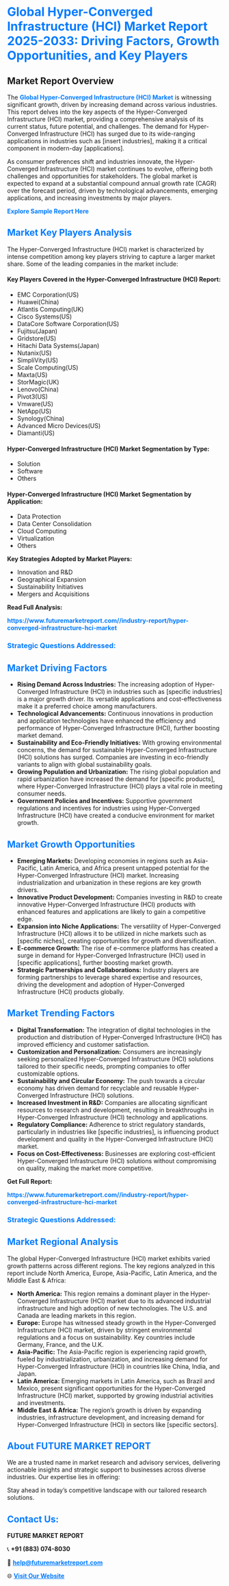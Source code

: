 <h1 style="color: #007BFF;">Global Hyper-Converged Infrastructure (HCI) Market Report 2025-2033: Driving Factors, Growth Opportunities, and Key Players</h1>

<section id="overview">
<h2>Market Report Overview</h2>
<p>The <a href="https://www.futuremarketreport.com//industry-report/hyper-converged-infrastructure-hci-market" style="color: #007BFF; text-decoration: none;"><strong>Global Hyper-Converged Infrastructure (HCI) Market</strong></a> is witnessing significant growth, driven by increasing demand across various industries. This report delves into the key aspects of the Hyper-Converged Infrastructure (HCI) market, providing a comprehensive analysis of its current status, future potential, and challenges. The demand for Hyper-Converged Infrastructure (HCI) has surged due to its wide-ranging applications in industries such as [insert industries], making it a critical component in modern-day [applications].</p>
<p>As consumer preferences shift and industries innovate, the Hyper-Converged Infrastructure (HCI) market continues to evolve, offering both challenges and opportunities for stakeholders. The global market is expected to expand at a substantial compound annual growth rate (CAGR) over the forecast period, driven by technological advancements, emerging applications, and increasing investments by major players.</p>
</section>

<section id="overview">
<p><a href="https://www.futuremarketreport.com//request-sample/reportId=45977" style="color: #007BFF; text-decoration: none;"><strong>Explore Sample Report Here</strong></a></p>
</section>

<section id="key-players">
<h2 style="color: #007BFF;">Market Key Players Analysis</h2>
<p>The Hyper-Converged Infrastructure (HCI) market is characterized by intense competition among key players striving to capture a larger market share. Some of the leading companies in the market include:</p>
<h4>Key Players Covered in the Hyper-Converged Infrastructure (HCI) Report:</h4>
<ul><li>EMC Corporation(US)</li><li>Huawei(China)</li><li>Atlantis Computing(UK)</li><li>Cisco Systems(US)</li><li>DataCore Software Corporation(US)</li><li>Fujitsu(Japan)</li><li>Gridstore(US)</li><li>Hitachi Data Systems(Japan)</li><li>Nutanix(US)</li><li>SimpliVity(US)</li><li>Scale Computing(US)</li><li>Maxta(US)</li><li>StorMagic(UK)</li><li>Lenovo(China)</li><li>Pivot3(US)</li><li>Vmware(US)</li><li>NetApp(US)</li><li>Synology(China)</li><li>Advanced Micro Devices(US)</li><li>Diamanti(US)</li></ul>
<h4>Hyper-Converged Infrastructure (HCI) Market Segmentation by Type:</h4>
<ul><li>Solution</li><li>Software</li><li>Others</li></ul>

<h4>Hyper-Converged Infrastructure (HCI) Market Segmentation by Application:</h4>
<ul><li>Data Protection</li><li>Data Center Consolidation</li><li>Cloud Computing</li><li>Virtualization</li><li>Others</li></ul>
<p><strong>Key Strategies Adopted by Market Players:</strong></p>
<ul>
<li>Innovation and R&D</li>
<li>Geographical Expansion</li>
<li>Sustainability Initiatives</li>
<li>Mergers and Acquisitions</li>
</ul>
</section>

<section>
<p><strong>Read Full Analysis: </strong></p><a href="https://www.futuremarketreport.com//industry-report/hyper-converged-infrastructure-hci-market" style="color: #007BFF; text-decoration: none;"><strong>https://www.futuremarketreport.com//industry-report/hyper-converged-infrastructure-hci-market</strong></a>
<h3 style="color: #007BFF;">Strategic Questions Addressed:</h3>
</section>

<section id="driving-factors">
<h2 style="color: #007BFF;">Market Driving Factors</h2>
<ul>
<li><strong>Rising Demand Across Industries:</strong> The increasing adoption of Hyper-Converged Infrastructure (HCI) in industries such as [specific industries] is a major growth driver. Its versatile applications and cost-effectiveness make it a preferred choice among manufacturers.</li>
<li><strong>Technological Advancements:</strong> Continuous innovations in production and application technologies have enhanced the efficiency and performance of Hyper-Converged Infrastructure (HCI), further boosting market demand.</li>
<li><strong>Sustainability and Eco-Friendly Initiatives:</strong> With growing environmental concerns, the demand for sustainable Hyper-Converged Infrastructure (HCI) solutions has surged. Companies are investing in eco-friendly variants to align with global sustainability goals.</li>
<li><strong>Growing Population and Urbanization:</strong> The rising global population and rapid urbanization have increased the demand for [specific products], where Hyper-Converged Infrastructure (HCI) plays a vital role in meeting consumer needs.</li>
<li><strong>Government Policies and Incentives:</strong> Supportive government regulations and incentives for industries using Hyper-Converged Infrastructure (HCI) have created a conducive environment for market growth.</li>
</ul>
</section>

<section id="growth-opportunities">
<h2 style="color: #007BFF;">Market Growth Opportunities</h2>
<ul>
<li><strong>Emerging Markets:</strong> Developing economies in regions such as Asia-Pacific, Latin America, and Africa present untapped potential for the Hyper-Converged Infrastructure (HCI) market. Increasing industrialization and urbanization in these regions are key growth drivers.</li>
<li><strong>Innovative Product Development:</strong> Companies investing in R&D to create innovative Hyper-Converged Infrastructure (HCI) products with enhanced features and applications are likely to gain a competitive edge.</li>
<li><strong>Expansion into Niche Applications:</strong> The versatility of Hyper-Converged Infrastructure (HCI) allows it to be utilized in niche markets such as [specific niches], creating opportunities for growth and diversification.</li>
<li><strong>E-commerce Growth:</strong> The rise of e-commerce platforms has created a surge in demand for Hyper-Converged Infrastructure (HCI) used in [specific applications], further boosting market growth.</li>
<li><strong>Strategic Partnerships and Collaborations:</strong> Industry players are forming partnerships to leverage shared expertise and resources, driving the development and adoption of Hyper-Converged Infrastructure (HCI) products globally.</li>
</ul>
</section>

<section id="trending-factors">
<h2 style="color: #007BFF;">Market Trending Factors</h2>
<ul>
<li><strong>Digital Transformation:</strong> The integration of digital technologies in the production and distribution of Hyper-Converged Infrastructure (HCI) has improved efficiency and customer satisfaction.</li>
<li><strong>Customization and Personalization:</strong> Consumers are increasingly seeking personalized Hyper-Converged Infrastructure (HCI) solutions tailored to their specific needs, prompting companies to offer customizable options.</li>
<li><strong>Sustainability and Circular Economy:</strong> The push towards a circular economy has driven demand for recyclable and reusable Hyper-Converged Infrastructure (HCI) solutions.</li>
<li><strong>Increased Investment in R&D:</strong> Companies are allocating significant resources to research and development, resulting in breakthroughs in Hyper-Converged Infrastructure (HCI) technology and applications.</li>
<li><strong>Regulatory Compliance:</strong> Adherence to strict regulatory standards, particularly in industries like [specific industries], is influencing product development and quality in the Hyper-Converged Infrastructure (HCI) market.</li>
<li><strong>Focus on Cost-Effectiveness:</strong> Businesses are exploring cost-efficient Hyper-Converged Infrastructure (HCI) solutions without compromising on quality, making the market more competitive.</li>
</ul>
</section>

<section>
<p><strong>Get Full Report: </strong></p><a href="https://www.futuremarketreport.com//industry-report/hyper-converged-infrastructure-hci-market" style="color: #007BFF; text-decoration: none;"><strong>https://www.futuremarketreport.com//industry-report/hyper-converged-infrastructure-hci-market</strong></a>
<h3 style="color: #007BFF;">Strategic Questions Addressed:</h3>
</section>


<section id="regional-analysis">
<h2 style="color: #007BFF;">Market Regional Analysis</h2>
<p>The global Hyper-Converged Infrastructure (HCI) market exhibits varied growth patterns across different regions. The key regions analyzed in this report include North America, Europe, Asia-Pacific, Latin America, and the Middle East & Africa:</p>
<ul>
<li><strong>North America:</strong> This region remains a dominant player in the Hyper-Converged Infrastructure (HCI) market due to its advanced industrial infrastructure and high adoption of new technologies. The U.S. and Canada are leading markets in this region.</li>
<li><strong>Europe:</strong> Europe has witnessed steady growth in the Hyper-Converged Infrastructure (HCI) market, driven by stringent environmental regulations and a focus on sustainability. Key countries include Germany, France, and the U.K.</li>
<li><strong>Asia-Pacific:</strong> The Asia-Pacific region is experiencing rapid growth, fueled by industrialization, urbanization, and increasing demand for Hyper-Converged Infrastructure (HCI) in countries like China, India, and Japan.</li>
<li><strong>Latin America:</strong> Emerging markets in Latin America, such as Brazil and Mexico, present significant opportunities for the Hyper-Converged Infrastructure (HCI) market, supported by growing industrial activities and investments.</li>
<li><strong>Middle East & Africa:</strong> The region’s growth is driven by expanding industries, infrastructure development, and increasing demand for Hyper-Converged Infrastructure (HCI) in sectors like [specific sectors].</li>
</ul>
</section>

<footer>
<h2 style="color: #007BFF;">About FUTURE MARKET REPORT</h2>
<p>We are a trusted name in market research and advisory services, delivering actionable insights and strategic support to businesses across diverse industries. Our expertise lies in offering:</p>

<p>Stay ahead in today’s competitive landscape with our tailored research solutions.</p>

<h2 style="color: #007BFF;">Contact Us:</h2>
<p><strong>FUTURE MARKET REPORT</strong></p>
<p>📞 <strong>+91 (883) 074-8030</strong></p>
<p>📧 <strong><a href="mailto:help@futuremarketreport.com" style="color: #007BFF;">help@futuremarketreport.com</a></strong></p>
<p>🌐 <strong><a href="https://www.futuremarketreport.com/" style="color: #007BFF;">Visit Our Website</a></strong></p>
</footer>